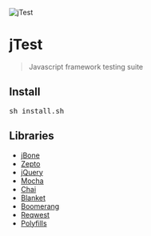 ![jTest](http://m07.imgup.net/jTest557f.png)


jTest
=====

> Javascript framework testing suite


Install
-------

<pre>sh install.sh</pre>


Libraries
---------

* [jBone](https://github.com/kupriyanenko/jbone)
* [Zepto](https://github.com/madrobby/zepto)
* [jQuery](https://github.com/jquery/jquery)
* [Mocha](https://github.com/mochajs/mocha)
* [Chai](https://github.com/chaijs/chai)
* [Blanket](https://github.com/alex-seville/blanket)
* [Boomerang](https://github.com/yahoo/boomerang)
* [Reqwest](https://github.com/ded/reqwest)
* [Polyfills](https://github.com/remy/polyfills)
